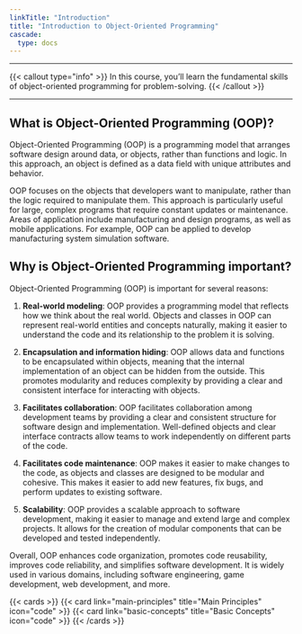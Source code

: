 ```yaml
---
linkTitle: "Introduction"
title: "Introduction to Object-Oriented Programming"
cascade:
  type: docs
---
```

___

{{< callout type="info" >}}
  In this course, you’ll learn the fundamental skills of object-oriented programming for problem-solving.
{{< /callout >}}

___

## What is Object-Oriented Programming (OOP)?

Object-Oriented Programming (OOP) is a programming model that arranges software design around data, or objects, rather than functions and logic. In this approach, an object is defined as a data field with unique attributes and behavior.

OOP focuses on the objects that developers want to manipulate, rather than the logic required to manipulate them. This approach is particularly useful for large, complex programs that require constant updates or maintenance. Areas of application include manufacturing and design programs, as well as mobile applications. For example, OOP can be applied to develop manufacturing system simulation software.


## Why is Object-Oriented Programming important?

Object-Oriented Programming (OOP) is important for several reasons:

1. **Real-world modeling**: OOP provides a programming model that reflects how we think about the real world. Objects and classes in OOP can represent real-world entities and concepts naturally, making it easier to understand the code and its relationship to the problem it is solving.

2. **Encapsulation and information hiding**: OOP allows data and functions to be encapsulated within objects, meaning that the internal implementation of an object can be hidden from the outside. This promotes modularity and reduces complexity by providing a clear and consistent interface for interacting with objects.

3. **Facilitates collaboration**: OOP facilitates collaboration among development teams by providing a clear and consistent structure for software design and implementation. Well-defined objects and clear interface contracts allow teams to work independently on different parts of the code.

4. **Facilitates code maintenance**: OOP makes it easier to make changes to the code, as objects and classes are designed to be modular and cohesive. This makes it easier to add new features, fix bugs, and perform updates to existing software.

5. **Scalability**: OOP provides a scalable approach to software development, making it easier to manage and extend large and complex projects. It allows for the creation of modular components that can be developed and tested independently.

Overall, OOP enhances code organization, promotes code reusability, improves code reliability, and simplifies software development. It is widely used in various domains, including software engineering, game development, web development, and more.

{{< cards >}}
  {{< card link="main-principles" title="Main Principles" icon="code" >}}
  {{< card link="basic-concepts" title="Basic Concepts" icon="code" >}}
{{< /cards >}}
